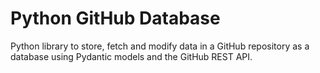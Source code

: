 # Python GitHub Database

Python library to store, fetch and modify data in a GitHub repository as a database using Pydantic models and the GitHub REST API.
